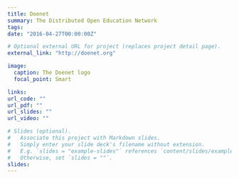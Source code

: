 ```yaml
---
title: Doenet
summary: The Distributed Open Education Network
tags:
date: "2016-04-27T00:00:00Z"

# Optional external URL for project (replaces project detail page).
external_link: "http://doenet.org"

image:
  caption: The Doenet logo
  focal_point: Smart

links:
url_code: ""
url_pdf: ""
url_slides: ""
url_video: ""

# Slides (optional).
#   Associate this project with Markdown slides.
#   Simply enter your slide deck's filename without extension.
#   E.g. `slides = "example-slides"` references `content/slides/example-slides.md`.
#   Otherwise, set `slides = ""`.
slides:
---
```

